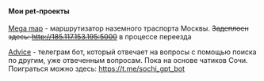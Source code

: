 #### Мои pet-проекты

[Mega map](https://github.com/tserekh/mega_map) - маршрутизатор наземного траспорта Москвы. ~~Задеплоен здесь: http://185.117.153.195:5000~~ в процессе переезда

[Advice](https://github.com/tserekh/advice) - телеграм бот, который отвечает на вопросы с помощью поиска по другим, уже отвеченным вопросам. Пока на основе чатиков Сочи. Поиграться можно здесь: https://t.me/sochi_gpt_bot
